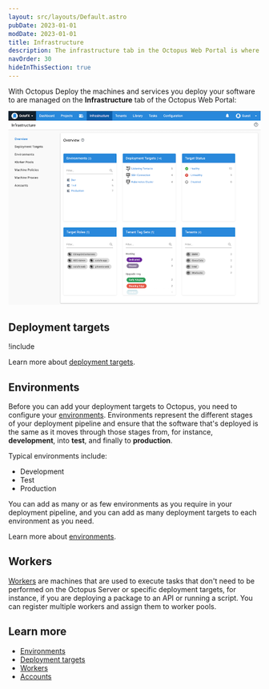 ```yaml
---
layout: src/layouts/Default.astro
pubDate: 2023-01-01
modDate: 2023-01-01
title: Infrastructure
description: The infrastructure tab in the Octopus Web Portal is where you manage your environments, deployment targets, and other infrastructure.
navOrder: 30
hideInThisSection: true
---
```


With Octopus Deploy the machines and services you deploy your software to are managed on the **Infrastructure** tab of the Octopus Web Portal:

![The infrastructure tab of Octopus Deploy](/docs/infrastructure/images/infrastructure.png "width=500")

## Deployment targets

!include <deployment-targets>

Learn more about [deployment targets](/docs/infrastructure/deployment-targets/).

## Environments

Before you can add your deployment targets to Octopus, you need to configure your [environments](/docs/infrastructure/environments/). Environments represent the different stages of your deployment pipeline and ensure that the software that's deployed is the same as it moves through those stages from, for instance, **development**, into **test**, and finally to **production**.

Typical environments include:

 - Development
 - Test
 - Production

You can add as many or as few environments as you require in your deployment pipeline, and you can add as many deployment targets to each environment as you need.

Learn more about [environments](/docs/infrastructure/environments/).

## Workers

[Workers](/docs/infrastructure/workers/) are machines that are used to execute tasks that don't need to be performed on the Octopus Server or specific deployment targets, for instance, if you are deploying a package to an API or running a script. You can register multiple workers and assign them to worker pools.

## Learn more

 - [Environments](/docs/infrastructure/environments/)
 - [Deployment targets](/docs/infrastructure/deployment-targets/)
 - [Workers](/docs/infrastructure/workers/)
 - [Accounts](/docs/infrastructure/accounts/)
